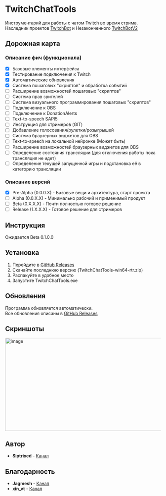 # TwitchChatTools

Инструментарий для работы с чатом Twitch во время стрима. <br>
Наследник проектов [TwitchBot](https://github.com/ScriptedEngineer/TwitchBot) и Незаконченного [TwitchBotV2](https://github.com/Siptrixed/TwitchBotV2)

## Дорожная карта

### Описание фич (функционала)
- [x] Базовые элементы интерфейса
- [x] Тестирование подключения к Twitch
- [x] Автоматические обновления
- [x] Система пошаговых "скриптов" и обработка событий
- [ ] Расширение возможностей пошаговых "скриптов"
- [ ] Система прав зрителей
- [ ] Система визуального программирования пошаговых "скриптов"
- [ ] Подключение к OBS
- [ ] Подключение к DonationAlerts
- [ ] Text-to-speech SAPI5
- [ ] Инструкция для стримеров (GIT)
- [ ] Добавление голосования/рулетки/розыгрышей
- [ ] Система браузерных виджетов для OBS
- [ ] Text-to-speech на локальной нейронке (Может быть)
- [ ] Расширение возможностей браузерных виджетов для OBS
- [ ] Определение состояния трансляции (для отключения работы пока трансляция не идет)
- [ ] Определение текущей запущенной игры и подстановка её в категорию трансляции

### Описание версий
- [x] Pre-Alpha (0.0.0.X) - Базовые вещи и архитектура, старт проекта
- [ ] Alpha (0.0.X.X) - Минимально рабочий и применимый продукт
- [ ] Beta (0.X.X.X) - Почти полностью готовое решение
- [ ] Release (1.X.X.X) - Готовое решение для стримеров
  
## Инструкция

Ожидается Beta 0.1.0.0

## Установка

1. Перейдите в [GitHub Releases](https://github.com/Siptrixed/TwitchChatTools/releases)
1. Cкачайте последнюю версию (TwitchChatTools-win64-rtr.zip)
2. Распакуйте в удобное место
1. Запустите TwitchChatTools.exe

## Обновления

Программа обновляется автоматически. <br>
Все обновления описаны в [GitHub Releases](https://github.com/Siptrixed/TwitchChatTools/releases)

## Скриншоты

<img width="600" height="300" alt="image" src="https://github.com/user-attachments/assets/53ce1810-f1bc-4429-a349-68c25200cb88" />

## Автор

* **Siptrixed** - [Канал](https://www.twitch.tv/siptrixed)

## Благодарность

* **Jagmesh** - [Канал](https://www.twitch.tv/jagmesh)
* **xin_vt** - [Канал](https://www.twitch.tv/xin_vt)
